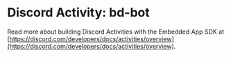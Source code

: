 # Discord Activity: bd-bot

Read more about building Discord Activities with the Embedded App SDK at [https://discord.com/developers/docs/activities/overview](https://discord.com/developers/docs/activities/overview).

